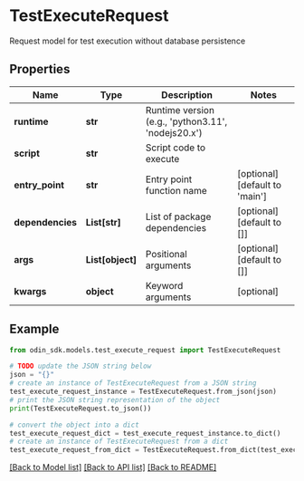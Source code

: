# TestExecuteRequest

Request model for test execution without database persistence

## Properties

Name | Type | Description | Notes
------------ | ------------- | ------------- | -------------
**runtime** | **str** | Runtime version (e.g., &#39;python3.11&#39;, &#39;nodejs20.x&#39;) | 
**script** | **str** | Script code to execute | 
**entry_point** | **str** | Entry point function name | [optional] [default to 'main']
**dependencies** | **List[str]** | List of package dependencies | [optional] [default to []]
**args** | **List[object]** | Positional arguments | [optional] [default to []]
**kwargs** | **object** | Keyword arguments | [optional] 

## Example

```python
from odin_sdk.models.test_execute_request import TestExecuteRequest

# TODO update the JSON string below
json = "{}"
# create an instance of TestExecuteRequest from a JSON string
test_execute_request_instance = TestExecuteRequest.from_json(json)
# print the JSON string representation of the object
print(TestExecuteRequest.to_json())

# convert the object into a dict
test_execute_request_dict = test_execute_request_instance.to_dict()
# create an instance of TestExecuteRequest from a dict
test_execute_request_from_dict = TestExecuteRequest.from_dict(test_execute_request_dict)
```
[[Back to Model list]](../README.md#documentation-for-models) [[Back to API list]](../README.md#documentation-for-api-endpoints) [[Back to README]](../README.md)


